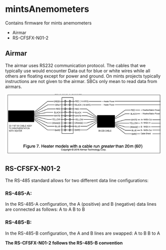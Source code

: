 # mintsAnemometers
Contains firmware for mints anemometers
  - Airmar
  - RS-CFSFX-N01-2


## Airmar 
The airmar uses RS232 communication protocol. The cables that we typically use would encounter Data out for blue or white wires while all others are floating except for power and ground. On mints projects typically instructions are not given to the airmar. SBCs only mean to read data from airmars.

![Airmar](https://raw.githubusercontent.com/mi3nts/mintsAnemometers/main/res/airmarWiring.png)

##  RS-CFSFX-N01-2

The RS-485 standard allows for two different data line configurations:

### RS-485-A:
In the RS-485-A configuration, the A (positive) and B (negative) data lines are connected as follows:
A to A
B to B

### RS-485-B:

In the RS-485-B configuration, the A and B lines are swapped:
A to B
B to A

**The RS-CFSFX-N01-2 follows the RS-485-B convention** 

